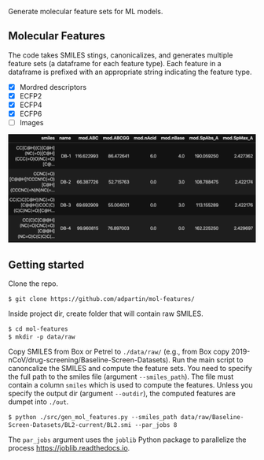 Generate molecular feature sets for ML models.

## Molecular Features
The code takes SMILES stings, canonicalizes, and generates multiple feature sets (a dataframe for each feature type). Each feature in a dataframe is prefixed with an appropriate string indicating the feature type.
- [x] Mordred descriptors
- [x] ECFP2
- [x] ECFP4
- [x] ECFP6
- [ ] Images

<img src="images/smi-desc-df.png" alt="drawing" height="220"/>

## Getting started
Clone the repo.
```shell
$ git clone https://github.com/adpartin/mol-features/
```

Inside project dir, create folder that will contain raw SMILES.
```shell
$ cd mol-features
$ mkdir -p data/raw
```

Copy SMILES from Box or Petrel to `./data/raw/` (e.g., from Box copy 2019-nCoV/drug-screening/Baseline-Screen-Datasets).
Run the main script to canoncalize the SMILES and compute the feature sets. You need to specify the full path to the smiles file (argument `--smiles_path`). The file must contain a column `smiles` which is used to compute the features. Unless you specify the output dir (argument `--outdir`), the computed features are dumpet into `./out`.
```shell
$ python ./src/gen_mol_features.py --smiles_path data/raw/Baseline-Screen-Datasets/BL2-current/BL2.smi --par_jobs 8
```

The `par_jobs` argument uses the `joblib` Python package to parallelize the process https://joblib.readthedocs.io.



<!-- The original Mordred descriptors are stored in Box `2019-nCoV/drug-screening/ena+db.desc.gz`. This file requires some pre-processing (duplicates, bad rows, NaNs, casting). This needs to be done only once. The clean version of the features (Enamine + DrugBank; 300K SMILES) can be found in Box `2019-nCoV/drug-screening/features/ena+db/ena+db.features.parquet`. If you need to generate the descriptors from the original file, follow the steps below. -->

<!-- - Clean and canonicalize smiles `ena+db.smi`. Use `src/ena+db/clean_smiles.py` (updated file is in `2019-nCoV/drug_screening/features/ena+db/ena+db.smi.can.csv`) 
- Clean descriptors `ena+db.desc`. Use `src/ena+db/clean_desc.py` (updated file is in `2019-nCoV/drug_screening/features/ena+db/ena+db.desc.parquet`)
<!-- - Merge smiles and descriptors using `src/ena+db/merge_smi_desc.py` (updated file is in `2019-nCoV/drug_screening/descriptors/ena+db/ena+db.smi.desc.parquet`)
 -->
<!-- - Merge smiles with descriptors and generate fingerprints from smiles (ECFP2, ECFP4, ECFP6). Use `src/ena+db/gen_fea_df.py` (updated file is in `2019-nCoV/drug_screening/features/ena+db/ena+db.features.parquet`)
